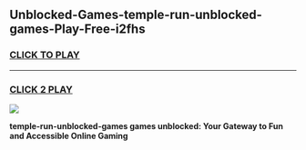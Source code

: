 
## Unblocked-Games-temple-run-unblocked-games-Play-Free-i2fhs
<h3>
<a href="https://premium76.site?title=temple-run-unblocked-games&ref=21A">CLICK TO PLAY</a></h3>
<hr>

<h3>
<a href="https://premium76.site?title=temple-run-unblocked-games&ref=21A">CLICK 2 PLAY</a>
  
</h3>

<a href="https://premium76.site?title=temple-run-unblocked-games&ref=21A"><img src="https://clearcache.store/games.png"></a>


**temple-run-unblocked-games games unblocked: Your Gateway to Fun and Accessible Online Gaming**
